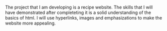 The project that I am developing is a recipe website. The skills that I will have demonstrated after completeting it is a solid understanding of the basics of html. I will use hyperlinks, images and emphasizations to make the website more appealing.